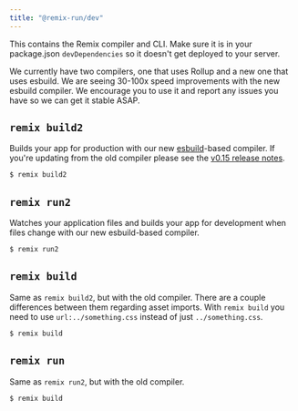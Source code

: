 ```yaml
---
title: "@remix-run/dev"
---
```


This contains the Remix compiler and CLI. Make sure it is in your package.json `devDependencies` so it doesn't get deployed to your server.

<docs-info>We currently have two compilers, one that uses Rollup and a new one that uses esbuild. We are seeing 30-100x speed improvements with the new esbuild compiler. We encourage you to use it and report any issues you have so we can get it stable ASAP.</docs-info>

## `remix build2`

Builds your app for production with our new [esbuild](https://esbuild.github.io)-based compiler. If you're updating from the old compiler please see the [v0.15 release notes](../../releases/v0.15.0/).

```sh
$ remix build2
```

## `remix run2`

Watches your application files and builds your app for development when files change with our new esbuild-based compiler.

```sh
$ remix run2
```

## `remix build`

Same as `remix build2`, but with the old compiler. There are a couple differences between them regarding asset imports. With `remix build` you need to use `url:../something.css` instead of just `../something.css`.

```sh
$ remix build
```

## `remix run`

Same as `remix run2`, but with the old compiler.

```sh
$ remix build
```
